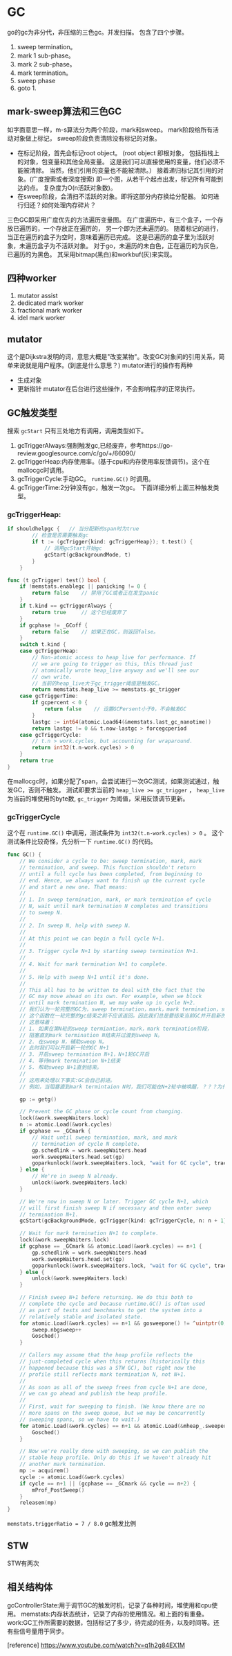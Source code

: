 # GC

go的gc为非分代，非压缩的三色gc。并发扫描。
包含了四个步骤。
1. sweep termination。
2. mark 1 sub-phase。
3. mark 2 sub-phase。
4. mark termination。
5. sweep phase
6. goto  1.

## mark-sweep算法和三色GC
如字面意思一样，m-s算法分为两个阶段，mark和sweep。
mark阶段给所有活动对象做上标记，
sweep阶段负责清除没有标记的对象。
* 在标记阶段，首先会标记root object。
(root object 即根对象，
包括指栈上的对象，包变量和其他全局变量。
这是我们可以直接使用的变量，他们必须不能被清除。
当然，他们引用的变量也不能被清除。）
接着递归标记其引用的对象。(广度搜索或者深度搜索)
即一个图，从若干个起点出发，标记所有可能到达的点。
复杂度为O(n活跃对象数)。
* 在sweep阶段，会清扫不活跃的对象。即将这部分内存换给分配器。
如何进行归还？如何处理内存碎片？

三色GC即采用广度优先的方法遍历变量图。
在广度遍历中，有三个盒子，一个存放已遍历的，一个存放正在遍历的，
另一个即为还未遍历的。
随着标记的进行，当正在遍历的盒子为空时，意味着遍历已完成。
这是已遍历的盒子里为活跃对象，未遍历盒子为不活跃对象。
对于go，未遍历的未白色，正在遍历的为灰色，已遍历的为黑色。
其采用bitmap(黑白)和workbuf(灰)来实现。


## 四种worker
1. mutator assist
2. dedicated mark worker
3. fractional mark worker
4. idel mark worker

## mutator 
这个是Dijkstra发明的词，意思大概是"改变某物"。改变GC对象间的引用关系，简单来说就是用户程序。(到底是什么意思？)
mutator进行的操作有两种
* 生成对象
* 更新指针
mutator在后台进行这些操作，不会影响程序的正常执行。

## GC触发类型 
搜索 `gcStart` 只有三处地方有调用，调用类型如下。
1. gcTriggerAlways:强制触发gc,已经废弃，参考https://go-review.googlesource.com/c/go/+/66090/
2. gcTriggerHeap:内存使用率。(基于cpu和内存使用率反馈调节)。这个在mallocgc时调用。
3. gcTriggerCycle:手动GC。 `runtime.GC()` 时调用。
4. gcTriggerTime:2分钟没有gc，触发一次gc。
下面详细分析上面三种触发类型。

### gcTriggerHeap:
``` go
if shouldhelpgc {   // 当分配新的span时为true
		// 检查是否需要触发gc
		if t := (gcTrigger{kind: gcTriggerHeap}); t.test() {
			// 调用gcStart开始gc
			gcStart(gcBackgroundMode, t)
		}
	}

func (t gcTrigger) test() bool {
	if !memstats.enablegc || panicking != 0 {
		return false    // 禁用了GC或者正在发生panic
	}
	if t.kind == gcTriggerAlways {
		return true     // 这个已经废弃了
	}
	if gcphase != _GCoff {
		return false    // 如果正在GC，则返回false。
	}
	switch t.kind {
	case gcTriggerHeap:
		// Non-atomic access to heap_live for performance. If
		// we are going to trigger on this, this thread just
		// atomically wrote heap_live anyway and we'll see our
		// own write.
        // 当前的heap_live大于gc_trigger阈值是触发GC。
		return memstats.heap_live >= memstats.gc_trigger
	case gcTriggerTime:
		if gcpercent < 0 {
			return false    // 设置GCPersent小于0，不会触发GC
		}
		lastgc := int64(atomic.Load64(&memstats.last_gc_nanotime))
		return lastgc != 0 && t.now-lastgc > forcegcperiod
	case gcTriggerCycle:
		// t.n > work.cycles, but accounting for wraparound.
		return int32(t.n-work.cycles) > 0
	}
	return true
}
```
在mallocgc时，如果分配了span，会尝试进行一次GC测试，如果测试通过，触发GC，否则不触发。
测试即要求当前的 `heap_live >= gc_trigger` ， `heap_live` 为当前的堆使用的byte数,
`gc_trigger` 为阈值，采用反馈调节更新。

### gcTriggerCycle
这个在 `runtime.GC()` 中调用，测试条件为 `int32(t.n-work.cycles) > 0` 。
这个测试条件比较奇怪，先分析一下 `runtime.GC()` 的代码。
``` go
func GC() {
	// We consider a cycle to be: sweep termination, mark, mark
	// termination, and sweep. This function shouldn't return
	// until a full cycle has been completed, from beginning to
	// end. Hence, we always want to finish up the current cycle
	// and start a new one. That means:
	//
	// 1. In sweep termination, mark, or mark termination of cycle
	// N, wait until mark termination N completes and transitions
	// to sweep N.
	//
	// 2. In sweep N, help with sweep N.
	//
	// At this point we can begin a full cycle N+1.
	//
	// 3. Trigger cycle N+1 by starting sweep termination N+1.
	//
	// 4. Wait for mark termination N+1 to complete.
	//
	// 5. Help with sweep N+1 until it's done.
	//
	// This all has to be written to deal with the fact that the
	// GC may move ahead on its own. For example, when we block
	// until mark termination N, we may wake up in cycle N+2.
	// 我们认为一轮完整的GC为，sweep termination，mark，mark termination，sweep。
	// 这个函数在一轮完整的gc结束之前不应该返回。因此我们总是要结束当前GC并开启新的GC。
	// 这意味着：
	// 1. 如果在第N轮的sweep termiantion，mark，mark termination阶段，
	// 阻塞直到mark termination N结束并过渡到sweep N。
	// 2. 在sweep N，辅助sweep N。
	// 此时我们可以开启新一轮的GC N+1
	// 3. 开启sweep termination N+1，N+1轮GC开启
	// 4. 等待mark termination N+1结束
	// 5. 帮助sweep N+1直到结束。
	//
	// 这用来处理以下事实:GC会自己前进。
	// 例如，当阻塞直到mark termintaion N时，我们可能在N+2轮中被唤醒，？？？为什么

	gp := getg()

	// Prevent the GC phase or cycle count from changing.
	lock(&work.sweepWaiters.lock)
	n := atomic.Load(&work.cycles)
	if gcphase == _GCmark {
		// Wait until sweep termination, mark, and mark
		// termination of cycle N complete.
		gp.schedlink = work.sweepWaiters.head
		work.sweepWaiters.head.set(gp)
		goparkunlock(&work.sweepWaiters.lock, "wait for GC cycle", traceEvGoBlock, 1)
	} else {
		// We're in sweep N already.
		unlock(&work.sweepWaiters.lock)
	}

	// We're now in sweep N or later. Trigger GC cycle N+1, which
	// will first finish sweep N if necessary and then enter sweep
	// termination N+1.
	gcStart(gcBackgroundMode, gcTrigger{kind: gcTriggerCycle, n: n + 1})

	// Wait for mark termination N+1 to complete.
	lock(&work.sweepWaiters.lock)
	if gcphase == _GCmark && atomic.Load(&work.cycles) == n+1 {
		gp.schedlink = work.sweepWaiters.head
		work.sweepWaiters.head.set(gp)
		goparkunlock(&work.sweepWaiters.lock, "wait for GC cycle", traceEvGoBlock, 1)
	} else {
		unlock(&work.sweepWaiters.lock)
	}

	// Finish sweep N+1 before returning. We do this both to
	// complete the cycle and because runtime.GC() is often used
	// as part of tests and benchmarks to get the system into a
	// relatively stable and isolated state.
	for atomic.Load(&work.cycles) == n+1 && gosweepone() != ^uintptr(0) {
		sweep.nbgsweep++
		Gosched()
	}

	// Callers may assume that the heap profile reflects the
	// just-completed cycle when this returns (historically this
	// happened because this was a STW GC), but right now the
	// profile still reflects mark termination N, not N+1.
	//
	// As soon as all of the sweep frees from cycle N+1 are done,
	// we can go ahead and publish the heap profile.
	//
	// First, wait for sweeping to finish. (We know there are no
	// more spans on the sweep queue, but we may be concurrently
	// sweeping spans, so we have to wait.)
	for atomic.Load(&work.cycles) == n+1 && atomic.Load(&mheap_.sweepers) != 0 {
		Gosched()
	}

	// Now we're really done with sweeping, so we can publish the
	// stable heap profile. Only do this if we haven't already hit
	// another mark termination.
	mp := acquirem()
	cycle := atomic.Load(&work.cycles)
	if cycle == n+1 || (gcphase == _GCmark && cycle == n+2) {
		mProf_PostSweep()
	}
	releasem(mp)
}
```

`memstats.triggerRatio = 7 / 8.0` gc触发比例

## STW
STW有两次

## 相关结构体
gcControllerState:用于调节GC的触发时机，记录了各种时间，堆使用和cpu使用。
memstats:内存状态统计，记录了内存的使用情况。和上面的有重叠。
work:GC工作所需要的数据，包括标记了多少，待完成的任务，以及时间等。还有些信号量用于同步。


[reference]
https://www.youtube.com/watch?v=q1h2g84EX1M

